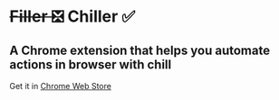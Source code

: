 # <del>Filler ❎</del> Chiller ✅
## A Chrome extension that helps you automate actions in browser with chill

Get it in [Chrome Web Store](https://chrome.google.com/webstore/detail/chiller/dgmhhpbcgmoelbfjbknobbmfpkphcndh)
